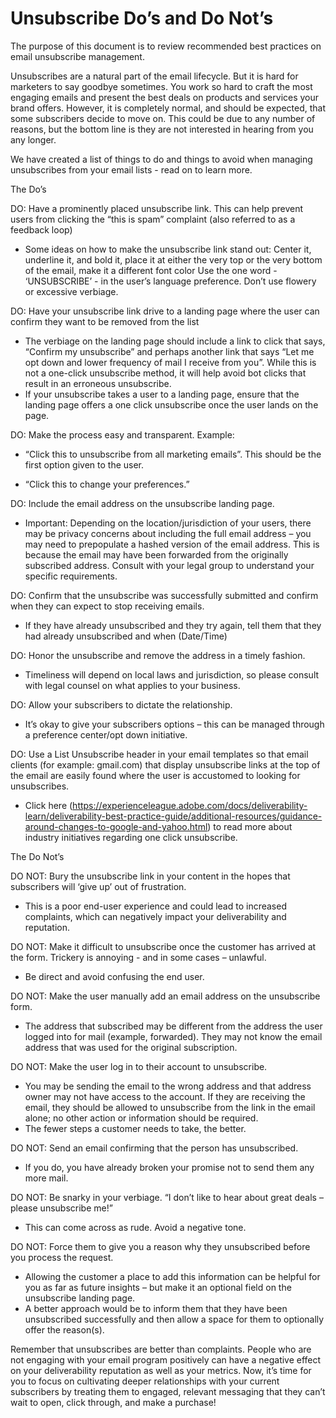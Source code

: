 # Unsubscribe Do’s and Do Not’s #
The purpose of this document is to review recommended best practices on email unsubscribe management.

Unsubscribes are a natural part of the email lifecycle. But it is hard for marketers to say goodbye sometimes. You work so hard to craft the most engaging emails and present the best deals on products and services your brand offers. However, it is completely normal, and should be expected, that some subscribers decide to move on. This could be due to any number of reasons, but the bottom line is they are not interested in hearing from you any longer.

We have created a list of things to do and things to avoid when managing unsubscribes from your email lists - read on to learn more.

The Do’s

DO: Have a prominently placed unsubscribe link. This can help prevent users from clicking the “this is spam” complaint (also referred to as a feedback loop)

+ Some ideas on how to make the unsubscribe link stand out: Center it, underline it, and bold it, place it at either the very top or the very bottom of the email, make it a different font color
Use the one word - ‘UNSUBSCRIBE’ - in the user’s language preference. Don’t use flowery or excessive verbiage.

DO: Have your unsubscribe link drive to a landing page where the user can confirm they want to be removed from the list

+ The verbiage on the landing page should include a link to click that says, “Confirm my unsubscribe” and perhaps another link that says “Let me opt down and lower frequency of mail I receive from you”. While this is not a one-click unsubscribe method, it will help avoid bot clicks that result in an erroneous unsubscribe. 
 + If your unsubscribe takes a user to a landing page, ensure that the landing page offers a one click unsubscribe once the user lands on the page.
 
DO: Make the process easy and transparent. Example:

+	“Click this to unsubscribe from all marketing emails”. This should be the first option given to the user.

+	“Click this to change your preferences.”

DO: Include the email address on the unsubscribe landing page.

+ Important: Depending on the location/jurisdiction of your users, there may be privacy concerns about including the full email address – you may need to prepopulate a hashed version of the email address. This is because the email may have been forwarded from the originally subscribed address. Consult with your legal group to understand your specific requirements. 

DO: Confirm that the unsubscribe was successfully submitted and confirm when they can expect to stop receiving emails.

+ If they have already unsubscribed and they try again, tell them that they had already unsubscribed and when (Date/Time)

DO: Honor the unsubscribe and remove the address in a timely fashion.

+ Timeliness will depend on local laws and jurisdiction, so please consult with legal counsel on what applies to your business.

DO: Allow your subscribers to dictate the relationship.

+ It’s okay to give your subscribers options – this can be managed through a preference center/opt down initiative.

DO: Use a List Unsubscribe header in your email templates so that email clients (for example: gmail.com) that display unsubscribe links at the top of the email are easily found where the user is accustomed to looking for unsubscribes.

+ Click here (https://experienceleague.adobe.com/docs/deliverability-learn/deliverability-best-practice-guide/additional-resources/guidance-around-changes-to-google-and-yahoo.html) to read more about industry initiatives regarding one click unsubscribe. 

The Do Not’s


DO NOT: Bury the unsubscribe link in your content in the hopes that subscribers will ‘give up’ out of frustration.

+ This is a poor end-user experience and could lead to increased complaints, which can negatively impact your deliverability and reputation.

DO NOT: Make it difficult to unsubscribe once the customer has arrived at the form. Trickery is annoying - and in some cases – unlawful. 

+ Be direct and avoid confusing the end user.

DO NOT: Make the user manually add an email address on the unsubscribe form. 

+ The address that subscribed may be different from the address the user logged into for mail (example, forwarded).  They may not know the email address that was used for the original subscription.

DO NOT: Make the user log in to their account to unsubscribe.  

+ You may be sending the email to the wrong address and that address owner may not have access to the account.  If they are receiving the email, they should be allowed to unsubscribe from the link in the email alone; no other action or information should be required.
+ The fewer steps a customer needs to take, the better.

DO NOT: Send an email confirming that the person has unsubscribed. 

+ If you do, you have already broken your promise not to send them any more mail. 

DO NOT: Be snarky in your verbiage. “I don’t like to hear about great deals – please unsubscribe me!”

+ This can come across as rude. Avoid a negative tone.

DO NOT: Force them to give you a reason why they unsubscribed before you process the request.

+ Allowing the customer a place to add this information can be helpful for you as far as future insights – but make it an optional field on the unsubscribe landing page. 
+ A better approach would be to inform them that they have been unsubscribed successfully and then allow a space for them to optionally offer the reason(s).

Remember that unsubscribes are better than complaints. People who are not engaging with your email program positively can have a negative effect on your deliverability reputation as well as your metrics. Now, it’s time for you to focus on cultivating deeper relationships with your current subscribers by treating them to engaged, relevant messaging that they can’t wait to open, click through, and make a purchase!
